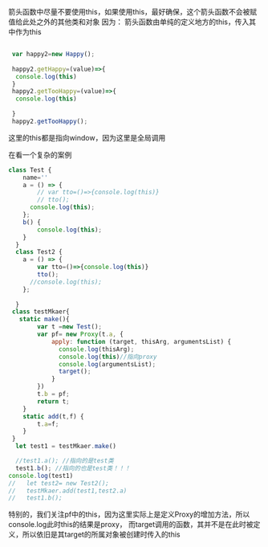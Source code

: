 箭头函数中尽量不要使用this，如果使用this，最好确保，这个箭头函数不会被赋值给此处之外的其他类和对象
因为：
箭头函数由单纯的定义地方的this，传入其中作为this

```js

 var happy2=new Happy();
 
 happy2.getHappy=(value)=>{
  console.log(this)
 }
 happy2.getTooHappy=(value)=>{
  console.log(this)
  
 }
 happy2.getTooHappy();

 ```
 这里的this都是指向window，因为这里是全局调用

在看一个复杂的案例
```js
class Test {
    name=''
    a = () => {
        // var tto=()=>{console.log(this)}
        // tto();
      console.log(this);
    };
    b() {
        console.log(this);
    }
  }
  class Test2 {
    a = () => {
        var tto=()=>{console.log(this)}
        tto();
      //console.log(this);
    };
   
  }
 class testMkaer{
   static make(){
        var t =new Test();
        var pf= new Proxy(t.a, {
            apply: function (target, thisArg, argumentsList) {
              console.log(thisArg);
              console.log(this)//指向proxy
              console.log(argumentsList);
              target();
            }
        })
        t.b = pf;
        return t;
    }
    static add(t,f) {
        t.a=f;
    }
 } 
  let test1 = testMkaer.make()

  //test1.a(); //指向的是test类
  test1.b(); //指向的也是test类！！！
console.log(test1)
//   let test2= new Test2();
//   testMkaer.add(test1,test2.a)
//   test1.b();

```
特别的，我们关注pf中的this，因为这里实际上是定义Proxy的增加方法，所以console.log此时this的结果是proxy，
而target调用的函数，其并不是在此时被定义，所以依旧是其target的所属对象被创建时传入的this


